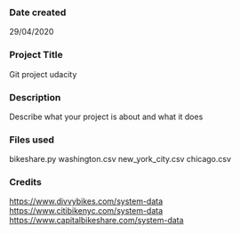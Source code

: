 ### Date created
29/04/2020

### Project Title
Git project udacity

### Description
Describe what your project is about and what it does

### Files used
bikeshare.py
washington.csv
new_york_city.csv
chicago.csv

### Credits
https://www.divvybikes.com/system-data
https://www.citibikenyc.com/system-data
https://www.capitalbikeshare.com/system-data
